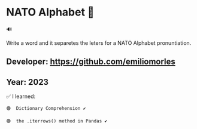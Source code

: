 # NATO Alphabet 👀
  🔊

Write a word and it separetes the leters for a NATO Alphabet pronuntiation.

## Developer: https://github.com/emiliomorles

## Year: 2023

✅ I learned:

    🟢  Dictionary Comprehension ✔️ 

    🟢  the .iterrows() method in Pandas ✔️ 

